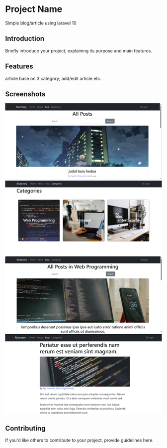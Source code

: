 # Project Name

Simple blog/article using laravel 10

## Introduction

Briefly introduce your project, explaining its purpose and main features.

## Features

article base on 3 category; add/edit article etc.

## Screenshots

![Screenshot 1](public/img/ssblog1.png)
![Screenshot 2](public/img/ssblog2.png)
![Screenshot 3](public/img/ssblog3.png)
![Screenshot 4](public/img/ssblog4.png)

## Contributing

If you'd like others to contribute to your project, provide guidelines here.
